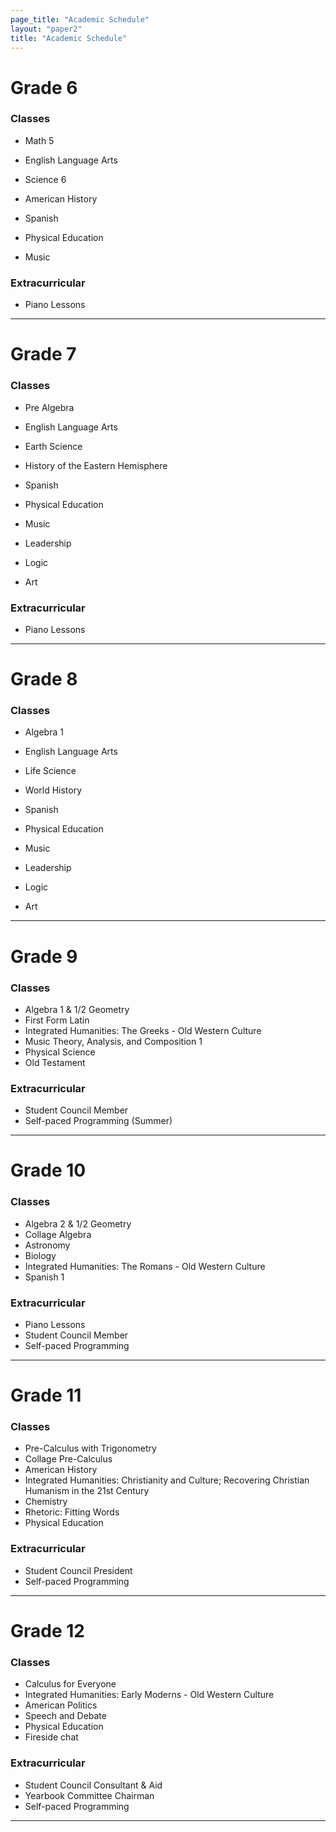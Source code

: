 ```yaml
---
page_title: "Academic Schedule"
layout: "paper2"
title: "Academic Schedule"
---
```



# Grade 6

### Classes
- Math 5
- English Language Arts
- Science 6
- American History

- Spanish
- Physical Education
- Music

### Extracurricular
- Piano Lessons

---

# Grade 7

### Classes
- Pre Algebra
- English Language Arts
- Earth Science
- History of the Eastern Hemisphere

- Spanish
- Physical Education
- Music
- Leadership
- Logic
- Art


### Extracurricular
- Piano Lessons

---


# Grade 8

### Classes
- Algebra 1
- English Language Arts
- Life Science
- World History

- Spanish
- Physical Education
- Music
- Leadership
- Logic
- Art


---

# Grade 9

### Classes
- Algebra 1 & 1/2 Geometry
- First Form Latin
- Integrated Humanities: The Greeks - Old Western Culture
- Music Theory, Analysis, and Composition 1
- Physical Science
- Old Testament


### Extracurricular
- Student Council Member
- Self-paced Programming (Summer)

---


# Grade 10

### Classes
- Algebra 2 & 1/2 Geometry
- Collage Algebra
- Astronomy
- Biology
- Integrated Humanities: The Romans - Old Western Culture
- Spanish 1


### Extracurricular
- Piano Lessons
- Student Council Member
- Self-paced Programming

---

# Grade 11

### Classes
- Pre-Calculus with Trigonometry
- Collage Pre-Calculus 
- American History
- Integrated Humanities: Christianity and Culture; Recovering Christian Humanism in the 21st Century
- Chemistry
- Rhetoric: Fitting Words
- Physical Education


### Extracurricular
- Student Council President
- Self-paced Programming

---

# Grade 12

### Classes
- Calculus for Everyone
- Integrated Humanities: Early Moderns - Old Western Culture
- American Politics
- Speech and Debate
- Physical Education
- Fireside chat


### Extracurricular
- Student Council Consultant & Aid
- Yearbook Committee Chairman
- Self-paced Programming

---